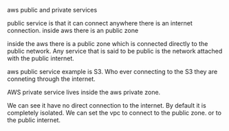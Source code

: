 aws public and private services

public service is that it can connect anywhere there is an internet connection.
inside aws there is an public zone

inside the aws there is a public zone which is connected directly to the public network.
 Any service that is said to be public is the network attached with the public internet.

 aws public service example is S3. Who ever connecting to the S3 they are conneting through the internet.

 AWS private service lives inside the aws private zone.

 We can see it have no direct connection to the internet. By default it is completely isolated. We can set the vpc
 to connect to the public zone. or to the public internet.

 
